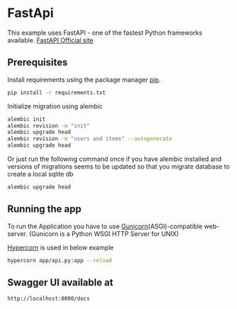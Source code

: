 # FastApi

This example uses FastAPI - one of the fastest Python frameworks available.
[FastAPI Official site](https://fastapi.tiangolo.com/)

## Prerequisites

Install requirements using the package manager [pip](https://pip.pypa.io/en/stable/).

```bash
pip install -r requirements.txt
```
Initialize migration using alembic
```bash
alembic init
alembic revision -m "init"
alembic upgrade head
alembic revision -m "users and items" --autogenerate
alembic upgrade head
```

Or just run the following command once if you have alembic installed and versions of migrations seems to be updated so that you migrate database to create a local sqlite db
```bash
alembic upgrade head
```

## Running the app
To run the Application you have to use [Gunicorn](https://gunicorn.org)(ASGI)-compatible web-server. (Gunicorn is a Python WSGI HTTP Server for UNIX)

[Hypercorn](https://pgjones.gitlab.io/hypercorn/) is used in below example

```bash
hypercorn app/api.py:app --reload
```

## Swagger UI available at
`http://localhost:8000/docs`
